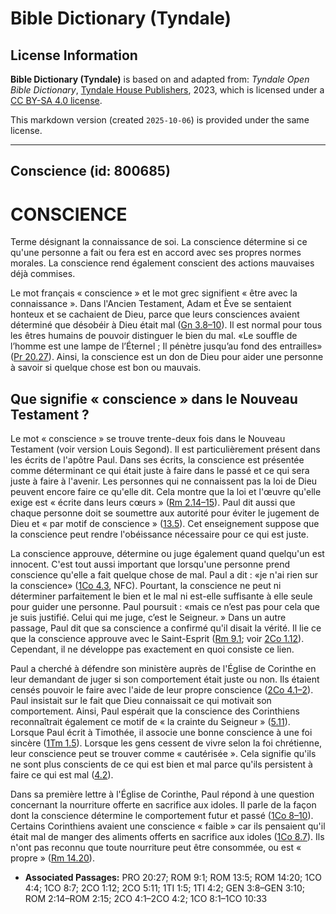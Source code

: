 # Bible Dictionary (Tyndale)

## License Information

**Bible Dictionary (Tyndale)** is based on and adapted from: _Tyndale Open Bible Dictionary_, [Tyndale House Publishers](https://tyndaleopenresources.com/), 2023, which is licensed under a [CC BY-SA 4.0 license](https://creativecommons.org/licenses/by-sa/4.0/legalcode.en).

This markdown version (created `2025-10-06`) is provided under the same license.



--------------------------------

## Conscience (id: 800685)

CONSCIENCE
==========

Terme désignant la connaissance de soi. La conscience détermine si ce qu'une personne a fait ou fera est en accord avec ses propres normes morales. La conscience rend également conscient des actions mauvaises déjà commises.

Le mot français « conscience » et le mot grec signifient « être avec la connaissance ». Dans l'Ancien Testament, Adam et Ève se sentaient honteux et se cachaient de Dieu, parce que leurs consciences avaient déterminé que désobéir à Dieu était mal ([Gn 3\.8–10](https://ref.ly/Gen3:8-Gen3:10)). Il est normal pour tous les êtres humains de pouvoir distinguer le bien du mal. «Le souffle de l’homme est une lampe de l’Éternel ; Il pénètre jusqu’au fond des entrailles» ([Pr 20\.27](https://ref.ly/Prov20:27)). Ainsi, la conscience est un don de Dieu pour aider une personne à savoir si quelque chose est bon ou mauvais.

Que signifie « conscience » dans le Nouveau Testament ?
-------------------------------------------------------

Le mot « conscience » se trouve trente\-deux fois dans le Nouveau Testament (voir version Louis Segond). Il est particulièrement présent dans les écrits de l'apôtre Paul. Dans ses écrits, la conscience est présentée comme déterminant ce qui était juste à faire dans le passé et ce qui sera juste à faire à l'avenir. Les personnes qui ne connaissent pas la loi de Dieu peuvent encore faire ce qu'elle dit. Cela montre que la loi et l'œuvre qu'elle exige est « écrite dans leurs cœurs » ([Rm 2\.14–15](https://ref.ly/Rom2:14-Rom2:15)). Paul dit aussi que chaque personne doit se soumettre aux autorité pour éviter le jugement de Dieu et « par motif de conscience » ([13\.5](https://ref.ly/Rom13:5)). Cet enseignement suppose que la conscience peut rendre l'obéissance nécessaire pour ce qui est juste.

La conscience approuve, détermine ou juge également quand quelqu'un est innocent. C'est tout aussi important que lorsqu'une personne prend conscience qu'elle a fait quelque chose de mal. Paul a dit : «je n'ai rien sur la conscience» ([1Co 4\.3](https://ref.ly/1Cor4:4), NFC). Pourtant, la conscience ne peut ni déterminer parfaitement le bien et le mal ni est\-elle suffisante à elle seule pour guider une personne. Paul poursuit : «mais ce n’est pas pour cela que je suis justifié. Celui qui me juge, c’est le Seigneur. » Dans un autre passage, Paul dit que sa conscience a confirmé qu'il disait la vérité. Il lie ce que la conscience approuve avec le Saint\-Esprit ([Rm 9\.1](https://ref.ly/Rom9:1); voir [2Co 1\.12](https://ref.ly/2Cor1:12)). Cependant, il ne développe pas exactement en quoi consiste ce lien.

Paul a cherché à défendre son ministère auprès de l'Église de Corinthe en leur demandant de juger si son comportement était juste ou non. Ils étaient censés pouvoir le faire avec l'aide de leur propre conscience ([2Co 4\.1–2](https://ref.ly/2Cor4:1-2Cor4:2)). Paul insistait sur le fait que Dieu connaissait ce qui motivait son comportement. Ainsi, Paul espérait que la conscience des Corinthiens reconnaîtrait également ce motif de « la crainte du Seigneur » ([5\.11](https://ref.ly/2Cor5:11)). Lorsque Paul écrit à Timothée, il associe une bonne conscience à une foi sincère ([1Tm 1\.5](https://ref.ly/1Tim1:5)). Lorsque les gens cessent de vivre selon la foi chrétienne, leur conscience peut se trouver comme « cautérisée ». Cela signifie qu'ils ne sont plus conscients de ce qui est bien et mal parce qu'ils persistent à faire ce qui est mal ([4\.2](https://ref.ly/1Tim4:2)).

Dans sa première lettre à l'Église de Corinthe, Paul répond à une question concernant la nourriture offerte en sacrifice aux idoles. Il parle de la façon dont la conscience détermine le comportement futur et passé ([1Co 8–10](https://ref.ly/1Cor8:1-1Cor10:33)). Certains Corinthiens avaient une conscience « faible » car ils pensaient qu'il était mal de manger des aliments offerts en sacrifice aux idoles ([1Co 8\.7](https://ref.ly/1Cor8:7)). Ils n'ont pas reconnu que toute nourriture peut être consommée, ou est « propre » ([Rm 14\.20](https://ref.ly/Rom14:20)).

* **Associated Passages:** PRO 20:27; ROM 9:1; ROM 13:5; ROM 14:20; 1CO 4:4; 1CO 8:7; 2CO 1:12; 2CO 5:11; 1TI 1:5; 1TI 4:2; GEN 3:8–GEN 3:10; ROM 2:14–ROM 2:15; 2CO 4:1–2CO 4:2; 1CO 8:1–1CO 10:33

